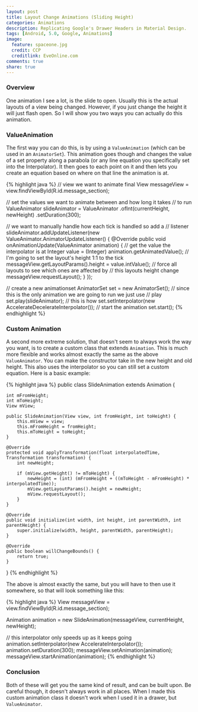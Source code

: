 ```yaml
---
layout: post
title: Layout Change Animations (Sliding Height)
categories: Animations
description: Replicating Google's Drawer Headers in Material Design.
tags: [Android, 5.0, Google, Animations]
image:
  feature: spaceone.jpg
  credit: CCP
  creditlink: EveOnline.com
comments: true
share: true
---
```


### Overview

One animation I see a lot, is the slide to open. Usually this is the actual layouts of a view being changed. However, if you just change the height it will just flash open. So I will show you two ways you can actually do this animation.

### ValueAnimation

The first way you can do this, is by using a `ValueAnimation` (which can be used in an `AnimatorSet`). This animation goes though and changes the value of a set property along a parabola (or any line equation you specifically set into the Interpolator). It then goes to each point on it and then lets you create an equation based on where on that line the animation is at.

{% highlight java %}
// view we want to animate
final View messageView = view.findViewById(R.id.message_section);

// set the values we want to animate between and how long it takes
// to run
ValueAnimator slideAnimator = ValueAnimator
        .ofInt(currentHeight, newHeight)
        .setDuration(300);


// we want to manually handle how each tick is handled so add a
// listener
slideAnimator.addUpdateListener(new ValueAnimator.AnimatorUpdateListener() {
    @Override
    public void onAnimationUpdate(ValueAnimator animation) {
        // get the value the interpolator is at
        Integer value = (Integer) animation.getAnimatedValue();
        // I'm going to set the layout's height 1:1 to the tick
        messageView.getLayoutParams().height = value.intValue();
        // force all layouts to see which ones are affected by
        // this layouts height change
        messageView.requestLayout();
    }
});

// create a new animationset
AnimatorSet set = new AnimatorSet();
// since this is the only animation we are going to run we just use
// play
set.play(slideAnimator);
// this is how
set.setInterpolator(new AccelerateDecelerateInterpolator());
// start the animation
set.start();
{% endhighlight %}

### Custom Animation

A second more extreme solution, that doesn't seem to always work the way you want, is to create a custom class that extends `Animation`. This is much more flexible and works almost exactly the same as the above `ValueAnimator`. You can make the constructor take in the new height and old height. This also uses the interpolator so you can still set a custom equation. Here is a basic example:

{% highlight java %}
public class SlideAnimation extends Animation {

    int mFromHeight;
    int mToHeight;
    View mView;

    public SlideAnimation(View view, int fromHeight, int toHeight) {
        this.mView = view;
        this.mFromHeight = fromHeight;
        this.mToHeight = toHeight;
    }

    @Override
    protected void applyTransformation(float interpolatedTime, Transformation transformation) {
        int newHeight;

        if (mView.getHeight() != mToHeight) {
            newHeight = (int) (mFromHeight + ((mToHeight - mFromHeight) * interpolatedTime));
            mView.getLayoutParams().height = newHeight;
            mView.requestLayout();
        }
    }

    @Override
    public void initialize(int width, int height, int parentWidth, int parentHeight) {
        super.initialize(width, height, parentWidth, parentHeight);
    }

    @Override
    public boolean willChangeBounds() {
        return true;
    }
}
{% endhighlight %}

The above is almost exactly the same, but you will have to then use it somewhere, so that will look something like this:

{% highlight java %}
View messageView = view.findViewById(R.id.message_section);

Animation animation = new SlideAnimation(messageView, currentHeight, newHeight);

// this interpolator only speeds up as it keeps going
animation.setInterpolator(new AccelerateInterpolator());
animation.setDuration(300);
messageView.setAnimation(animation);
messageView.startAnimation(animation);
{% endhighlight %}

### Conclusion

Both of these will get you the same kind of result, and can be built upon. Be careful though, it doesn't always work in all places. When I made this custom animation class it doesn't work when I used it in a drawer, but `ValueAnimator`.
